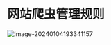 # 网站爬虫管理规则

![image-20240104193341157](C:\Users\29339\Desktop\IT笔记\seo优化\images\seo优化\image-20240104193341157.png)